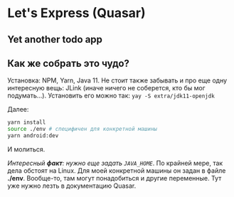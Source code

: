 # Let's Express (Quasar)
## Yet another todo app

## Как же собрать это чудо?
Установка:
NPM, Yarn, Java 11. Не стоит также забывать и про еще одну интересную вещь: JLink (иначе ничего не соберется, кто бы мог подумать...). Установить его можно так: ```yay -S extra/jdk11-openjdk```

Далее:
```sh
yarn install
source ./env # специфичен для конкретной машины
yarn android:dev
```
И молиться.

*Интересный **факт**: нужно еще задать ```JAVA_HOME```*. По крайней мере, так дела обстоят на Linux. Для моей конкретной машины он задан в файле **./env**. Вообще-то, там могут понадобиться и другие переменные. Тут уже нужно лезть в документацию Quasar.